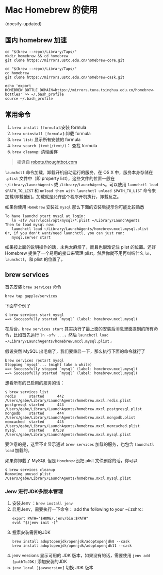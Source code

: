 # Mac Homebrew 的使用
{docsify-updated}


## 国内 homebrew 加速
```
cd "$(brew --repo)/Library/Taps/"
mkdir homebrew && cd homebrew
git clone https://mirrors.ustc.edu.cn/homebrew-core.git
```

```
cd "$(brew --repo)/Library/Taps/"
cd homebrew
git clone https://mirrors.ustc.edu.cn/homebrew-cask.git
```

```
echo 'export HOMEBREW_BOTTLE_DOMAIN=https://mirrors.tuna.tsinghua.edu.cn/homebrew-bottles' >> ~/.bash_profile
source ~/.bash_profile
```

## 常用命令
1. `brew install [formula]`:安装 formula
2. `brew uninstall [formula]`:卸载 formula
3. `brew list`: 显示所有安装的 formula
4. `brew search (text|/text/)`： 查找 formula
5. `brew cleanup`: 清理缓存

> 摘译自 [robots.thoughtbot.com](http://robots.thoughtbot.com/starting-and-stopping-background-services-with-homebrew)

`launchctl` 命令加载，卸载开机自动运行的服务，在 OS X 中，服务本身存储在 `.plist` 文件中（即 property list），这些文件的位置一般在 `~/Library/LaunchAgents` 或 `/Library/LaunchAgents`。可以使用 `launchctl load $PATH_TO_LIST` 和 `unload them with launchctl unload $PATH_TO_LIST` 命令来加载/卸载他们。加载就是允许这个程序开机执行，卸载反之。

如果你使用 `Homebrew` 安装过 `mysql` 那么下面的安装后提示你可能比较熟悉
 ```
To have launchd start mysql at login:
    ln -sfv /usr/local/opt/mysql/*.plist ~/Library/LaunchAgents
Then to load mysql now:
    launchctl load ~/Library/LaunchAgents/homebrew.mxcl.mysql.plist
Or, if you don't want/need launchctl, you can just run:
    mysql.server start
 ```
如果按上面的说明操作的话，未免太麻烦了，而且也很难记住 plist 的位置。还好 Homebrew 提供了一个易用的接口来管理 plist，然后你就不用再纠结什么 `ln`，`launchctl`，和 plist 的位置了。

## brew services
首先安装 `brew services` 命令
 ```
 brew tap gapple/services
 ```
下面举个例子
 ```
 $ brew services start mysql
==> Successfully started `mysql` (label: homebrew.mxcl.mysql)
 ```

在后台，`brew services start` 其实执行了最上面的安装后消息里面提到的所有命令，比如首先运行 `ln -sfv ...`，然后 `launchctl load ~/Library/LaunchAgents/homebrew.mxcl.mysql.plist` 。

假设突然 MySQL 出毛病了，我们要重启一下，那么执行下面的命令就行了
 ```
brew services restart mysql
Stopping `mysql`... (might take a while)
==> Successfully stopped `mysql` (label: homebrew.mxcl.mysql)
==> Successfully started `mysql` (label: homebrew.mxcl.mysql)
 ```

想看所有的已启用的服务的话：
 ```
 $ brew services list
redis      started      442 /Users/gabe/Library/LaunchAgents/homebrew.mxcl.redis.plist
postgresql started      443 /Users/gabe/Library/LaunchAgents/homebrew.mxcl.postgresql.plist
mongodb    started      444 /Users/gabe/Library/LaunchAgents/homebrew.mxcl.mongodb.plist
memcached  started      445 /Users/gabe/Library/LaunchAgents/homebrew.mxcl.memcached.plist
mysql      started    87538 /Users/gabe/Library/LaunchAgents/homebrew.mxcl.mysql.plist
 ```

要注意的是，这里不止显示通过 `brew services` 加载的服务，也包含 `launchctl load` 加载的。

如果你卸载了 MySQL 但是 `Homebrew` 没把 plist 文件删除的话，你可以
 ```
$ brew services cleanup
Removing unused plist /Users/gabe/Library/LaunchAgents/homebrew.mxcl.mysql.plist
 ```

### Jenv 进行JDK多版本管理
1. 安装Jenv ：`brew install jenv`
2. 启用Jenv，需要执行一下命令： add the following to your ~/.zshrc:
	```
	export PATH="$HOME/.jenv/bin:$PATH"
	eval "$(jenv init -)"
	```
3. 搜索安装需要的JDK
   ```
   brew install adoptopenjdk/openjdk/adoptopenjdk8 --cask
   brew install adoptopenjdk/openjdk/adoptopenjdk11 --cask
   ```
4. jenv versions 显示可用的 JDK 版本，如果没有的话，需要使用 `jenv add [pathToJDK]` 添加安装的JDK
5. `jenv local [javaversion]` 切换 JDK 版本